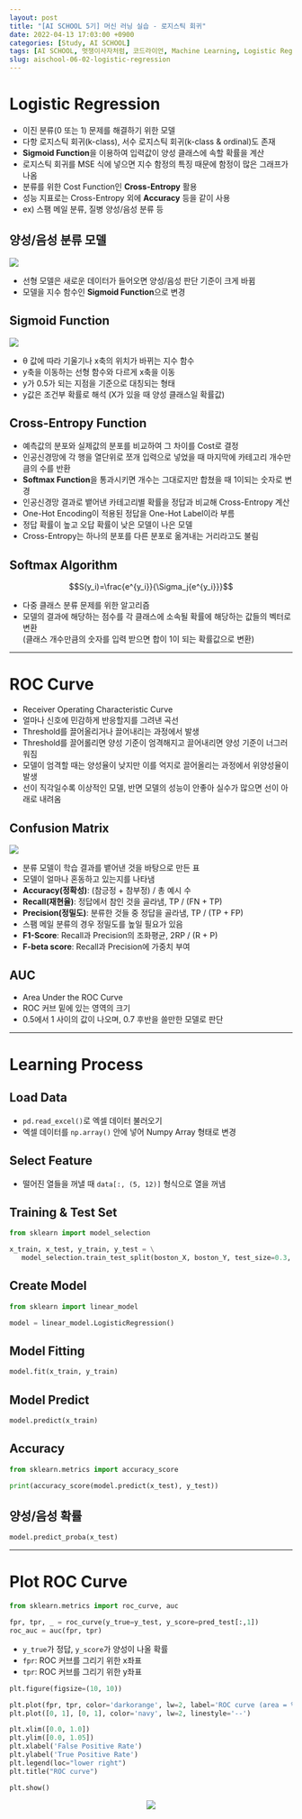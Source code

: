 ```yaml
---
layout: post
title: "[AI SCHOOL 5기] 머신 러닝 실습 - 로지스틱 회귀"
date: 2022-04-13 17:03:00 +0900
categories: [Study, AI SCHOOL]
tags: [AI SCHOOL, 멋쟁이사자처럼, 코드라이언, Machine Learning, Logistic Regression]
slug: aischool-06-02-logistic-regression
---
```


# Logistic Regression
- 이진 분류(0 또는 1) 문제를 해결하기 위한 모델
- 다항 로지스틱 회귀(k-class), 서수 로지스틱 회귀(k-class & ordinal)도 존재
- **Sigmoid Function**을 이용하여 입력값이 양성 클래스에 속할 확률을 계산
- 로지스틱 회귀를 MSE 식에 넣으면 지수 함정의 특징 때문에 함정이 많은 그래프가 나옴
- 분류를 위한 Cost Function인 **Cross-Entropy** 활용
- 성능 지표로는 Cross-Entropy 외에 **Accuracy** 등을 같이 사용
- ex) 스팸 메일 분류, 질병 양성/음성 분류 등

## 양성/음성 분류 모델

<img src="https://github.com/minyeamer/til/blob/main/.media/study/ai-school/06-machine-learning/02-logistic-regression/positive-negative.png?raw=true" style="max-width:600px">

- 선형 모델은 새로운 데이터가 들어오면 양성/음성 판단 기준이 크게 바뀜
- 모델을 지수 함수인 **Sigmoid Function**으로 변경

## Sigmoid Function

<img src="https://github.com/minyeamer/til/blob/main/.media/study/ai-school/06-machine-learning/02-logistic-regression/sigmoid.png?raw=true" style="max-width:600px">

- θ 값에 따라 기울기나 x축의 위치가 바뀌는 지수 함수
- y축을 이동하는 선형 함수와 다르게 x축을 이동
- y가 0.5가 되는 지점을 기준으로 대칭되는 형태
- y값은 조건부 확률로 해석 (X가 있을 때 양성 클래스일 확률값)

## Cross-Entropy Function
- 예측값의 분포와 실제값의 분포를 비교하여 그 차이를 Cost로 결정
- 인공신경망에 각 행을 열단위로 쪼개 입력으로 넣었을 때 마지막에 카테고리 개수만큼의 수를 반환
- **Softmax Function**을 통과시키면 개수는 그대로지만 합쳤을 때 1이되는 숫자로 변경
- 인공신경망 결과로 뱉어낸 카테고리별 확률을 정답과 비교해 Cross-Entropy 계산
- One-Hot Encoding이 적용된 정답을 One-Hot Label이라 부름
- 정답 확률이 높고 오답 확률이 낮은 모델이 나은 모델
- Cross-Entropy는 하나의 분포를 다른 분포로 옮겨내는 거리라고도 불림

## Softmax Algorithm

$$S(y_i)=\frac{e^{y_i}}{\Sigma_j{e^{y_i}}}$$

- 다중 클래스 분류 문제를 위한 알고리즘
- 모델의 결과에 해당하는 점수를 각 클래스에 소속될 확률에 해당하는 값들의 벡터로 변환   
  (클래스 개수만큼의 숫자를 입력 받으면 합이 1이 되는 확률값으로 변환)

---

# ROC Curve
- Receiver Operating Characteristic Curve
- 얼마나 신호에 민감하게 반응할지를 그려낸 곡선
- Threshold를 끌어올리거나 끌어내리는 과정에서 발생
- Threshold를 끌어롤리면 양성 기준이 엄격해지고 끌어내리면 양성 기준이 너그러워짐
- 모델이 엄격할 때는 양성율이 낮지만 이를 억지로 끌어올리는 과정에서 위양성율이 발생
- 선이 직각일수록 이상적인 모델, 반면 모델의 성능이 안좋아 실수가 많으면 선이 아래로 내려옴

## Confusion Matrix

<img src="https://github.com/minyeamer/til/blob/main/.media/study/ai-school/06-machine-learning/02-logistic-regression/confusion-matrix.png?raw=true" style="max-width:700px">

- 분류 모델이 학습 결과를 뱉어낸 것을 바탕으로 만든 표
- 모델이 얼마나 혼동하고 있는지를 나타냄
- **Accuracy(정확성)**: (참긍정 + 참부정) / 총 예시 수
- **Recall(재현율)**: 정답에서 참인 것을 골라냄, TP / (FN + TP)
- **Precision(정밀도)**: 분류한 것들 중 정답을 골라냄, TP / (TP + FP)
- 스팸 메일 분류의 경우 정밀도를 높일 필요가 있음
- **F1-Score**: Recall과 Precision의 조화평균, 2RP / (R + P)
- **F-beta score**: Recall과 Precision에 가중치 부여

## AUC
- Area Under the ROC Curve
- ROC 커브 밑에 있는 영역의 크기
- 0.5에서 1 사이의 값이 나오며, 0.7 후반을 쓸만한 모델로 판단

---

# Learning Process

## Load Data
- `pd.read_excel()`로 엑셀 데이터 불러오기
- 엑셀 데이터를 `np.array()` 안에 넣어 Numpy Array 형태로 변경

## Select Feature
- 떨어진 열들을 꺼낼 때 `data[:, (5, 12)]` 형식으로 열을 꺼냄

## Training & Test Set

```python
from sklearn import model_selection

x_train, x_test, y_train, y_test = \
   model_selection.train_test_split(boston_X, boston_Y, test_size=0.3, random_state=0)
```

## Create Model

```python
from sklearn import linear_model

model = linear_model.LogisticRegression()
```

## Model Fitting

```python
model.fit(x_train, y_train)
```

## Model Predict

```python
model.predict(x_train)
```

## Accuracy

```python
from sklearn.metrics import accuracy_score

print(accuracy_score(model.predict(x_test), y_test))
```

## 양성/음성 확률

```python
model.predict_proba(x_test)
```

---

# Plot ROC Curve

```python
from sklearn.metrics import roc_curve, auc

fpr, tpr, _ = roc_curve(y_true=y_test, y_score=pred_test[:,1])
roc_auc = auc(fpr, tpr)
```

- `y_true`가 정답, `y_score`가 양성이 나올 확률
- `fpr`: ROC 커브를 그리기 위한 x좌표
- `tpr`: ROC 커브를 그리기 위한 y좌표

```python
plt.figure(figsize=(10, 10))

plt.plot(fpr, tpr, color='darkorange', lw=2, label='ROC curve (area = %0.2f)' % roc_auc)
plt.plot([0, 1], [0, 1], color='navy', lw=2, linestyle='--')

plt.xlim([0.0, 1.0])
plt.ylim([0.0, 1.05])
plt.xlabel('False Positive Rate')
plt.ylabel('True Positive Rate')
plt.legend(loc="lower right")
plt.title("ROC curve")

plt.show()
```

<div style="display:flex; justify-content:center;">
<img src="https://github.com/minyeamer/til/blob/main/.media/study/ai-school/06-machine-learning/02-logistic-regression/roc-curve.png?raw=true" style="max-width:700px">
</div>